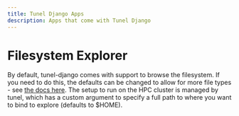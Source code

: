 ```yaml
---
title: Tunel Django Apps
description: Apps that come with Tunel Django
---
```


# Filesystem Explorer

By default, tunel-django comes with support to browse the filesystem. If you need
to do this, the defaults can be changed to allow for more file types - see
[the docs here](https://django-filebrowser.readthedocs.io/en/latest/settings.html).
The setup to run on the HPC cluster is managed by tunel, which has a custom argument
to specify a full path to where you want to bind to explore (defaults to $HOME).


<br>


